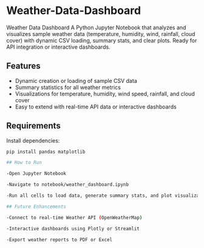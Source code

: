 # Weather-Data-Dashboard
Weather Data Dashboard A Python Jupyter Notebook that analyzes and visualizes sample weather data (temperature, humidity, wind, rainfall, cloud cover) with dynamic CSV loading, summary stats, and clear plots. Ready for API integration or interactive dashboards.

 ## Features

- Dynamic creation or loading of sample CSV data
- Summary statistics for all weather metrics
- Visualizations for temperature, humidity, wind speed, rainfall, and cloud cover
- Easy to extend with real-time API data or interactive dashboards


## Requirements

Install dependencies:

```bash
pip install pandas matplotlib

## How to Run

-Open Jupyter Notebook

-Navigate to notebook/weather_dashboard.ipynb

-Run all cells to load data, generate summary stats, and plot visualizations

## Future Enhancements

-Connect to real-time Weather API (OpenWeatherMap)

-Interactive dashboards using Plotly or Streamlit

-Export weather reports to PDF or Excel
